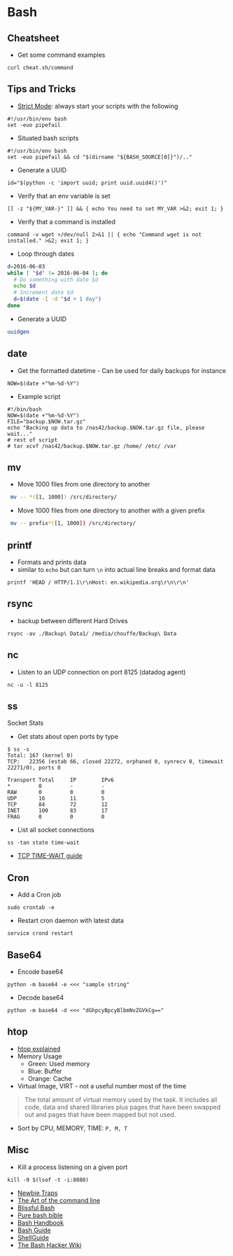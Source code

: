 # Bash

## Cheatsheet

* Get some command examples
```
curl cheat.sh/command
```

## Tips and Tricks

* [Strict Mode](http://redsymbol.net/articles/unofficial-bash-strict-mode/): always start your scripts with the following
```
#!/usr/bin/env bash
set -euo pipefail
```
* Situated bash scripts
```
#!/usr/bin/env bash
set -euo pipefail && cd "$(dirname "${BASH_SOURCE[0]}")/.."
```
* Generate a UUID
```
id="$(python -c 'import uuid; print uuid.uuid4()')"
```
* Verify that an env variable is set
```
[[ -z "${MY_VAR-}" ]] && { echo You need to set MY_VAR >&2; exit 1; }
```
* Verify that a command is installed
```
command -v wget >/dev/null 2>&1 || { echo "Command wget is not installed." >&2; exit 1; }
```

* Loop through dates

```bash
d=2016-06-03
while [ "$d" != 2016-06-04 ]; do
  # Do something with date $d
  echo $d
  # Increment date $d
  d=$(date -I -d "$d + 1 day")
done
```
* Generate a UUID
```bash
uuidgen
```

## date

* Get the formatted datetime - Can be used for daily backups for instance
```
NOW=$(date +"%m-%d-%Y")
```
* Example script
```
#!/bin/bash
NOW=$(date +"%m-%d-%Y")
FILE="backup.$NOW.tar.gz"
echo "Backing up data to /nas42/backup.$NOW.tar.gz file, please wait..."
# rest of script
# tar xcvf /nas42/backup.$NOW.tar.gz /home/ /etc/ /var
```

## mv

* Move 1000 files from one directory to another
```bash
 mv -- *([1, 1000]) /src/directory/
 ```
* Move 1000 files from one directory to another with a given prefix
```bash
 mv -- prefix*([1, 1000]) /src/directory/
```

## printf

* Formats and prints data
* similar to `echo` but can turn `\n` into actual line breaks and format data
```
printf 'HEAD / HTTP/1.1\r\nHost: en.wikipedia.org\r\n\r\n'
```

## rsync

* backup between different Hard Drives
```
rsync -av ./Backup\ Data1/ /media/chouffe/Backup\ Data
```

## nc

* Listen to an UDP connection on port 8125 (datadog agent)
```
nc -u -l 8125
```

## ss

Socket Stats
* Get stats about open ports by type
```
$ ss -s
Total: 167 (kernel 0)
TCP:   22356 (estab 66, closed 22272, orphaned 0, synrecv 0, timewait 22271/0), ports 0

Transport Total     IP        IPv6
*         0         -         -
RAW       0         0         0
UDP       16        11        5
TCP       84        72        12
INET      100       83        17
FRAG      0         0         0
```
* List all socket connections
```
ss -tan state time-wait
```
* [TCP TIME-WAIT guide](https://vincent.bernat.ch/en/blog/2014-tcp-time-wait-state-linux)

## Cron

* Add a Cron job
```
sudo crontab -e
```
* Restart cron daemon with latest data
```
service crond restart
```

## Base64

* Encode base64
```
python -m base64 -e <<< "sample string"
```
* Decode base64
```
python -m base64 -d <<< "dGhpcyBpcyBlbmNvZGVkCg=="
```

## htop

* [htop explained](https://peteris.rocks/blog/htop/)
* Memory Usage
  * Green: Used memory
  * Blue: Buffer
  * Orange: Cache
* Virtual Image, VIRT - not a useful number most of the time
> The total amount of virtual memory used by the task. It includes all code, data and shared libraries plus pages that have been swapped out and pages that have been mapped but not used.

* Sort by CPU, MEMORY, TIME: `P, M, T`

## Misc

* Kill a process listening on a given port
```
kill -9 $(lsof -t -i:8080)
```
* [Newbie Traps](https://wiki.bash-hackers.org/scripting/newbie_traps)
* [The Art of the command line](https://github.com/jlevy/the-art-of-command-line)
* [Blissful Bash](https://github.com/pesterhazy/blissful-bash)
* [Pure bash bible](https://github.com/dylanaraps/pure-bash-bible)
* [Bash Handbook](https://github.com/denysdovhan/bash-handbook)
* [Bash Guide](https://github.com/Idnan/bash-guide)
* [ShellGuide](https://google.github.io/styleguide/shellguide.html)
* [The Bash Hacker Wiki](https://wiki.bash-hackers.org/start)
